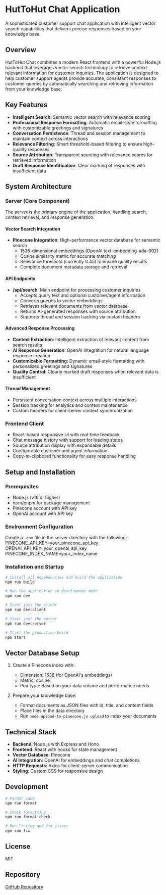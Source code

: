 # HutToHut Chat Application

A sophisticated customer support chat application with intelligent vector search capabilities that delivers precise responses based on your knowledge base.

## Overview

HutToHut Chat combines a modern React frontend with a powerful Node.js backend that leverages vector search technology to retrieve context-relevant information for customer inquiries. The application is designed to help customer support agents provide accurate, consistent responses to customer queries by automatically searching and retrieving information from your knowledge base.

## Key Features

- **Intelligent Search**: Semantic vector search with relevance scoring
- **Professional Response Formatting**: Automatic email-style formatting with customizable greetings and signatures
- **Conversation Persistence**: Thread and session management to maintain context across interactions
- **Relevance Filtering**: Smart threshold-based filtering to ensure high-quality responses
- **Source Attribution**: Transparent sourcing with relevance scores for retrieved information
- **Draft Response Identification**: Clear marking of responses with insufficient data

## System Architecture

### Server (Core Component)

The server is the primary engine of the application, handling search, context retrieval, and response generation:

#### Vector Search Integration

- **Pinecone Integration**: High-performance vector database for semantic search
  - 1536-dimensional embeddings (OpenAI text-embedding-ada-002)
  - Cosine similarity metric for accurate matching
  - Relevance threshold (currently 0.45) to ensure quality results
  - Complete document metadata storage and retrieval

#### API Endpoints

- **/api/search**: Main endpoint for processing customer inquiries
  - Accepts query text and optional customer/agent information
  - Converts queries to vector embeddings
  - Retrieves relevant documents from vector database
  - Returns AI-generated responses with source attribution
  - Supports thread and session tracking via custom headers

#### Advanced Response Processing

- **Context Extraction**: Intelligent extraction of relevant content from search results
- **AI Response Generation**: OpenAI integration for natural language response creation
- **Customizable Formatting**: Dynamic email-style formatting with personalized greetings and signatures
- **Quality Control**: Clearly marked draft responses when relevant data is insufficient

#### Thread Management

- Persistent conversation context across multiple interactions
- Session tracking for analytics and context maintenance
- Custom headers for client-server context synchronization

### Frontend Client

- React-based responsive UI with real-time feedback
- Chat message history with support for loading states
- Source attribution display with expandable details
- Configurable customer and agent information
- Copy-to-clipboard functionality for easy response handling

## Setup and Installation

### Prerequisites

- Node.js (v16 or higher)
- npm/pnpm for package management
- Pinecone account with API key
- OpenAI account with API key

### Environment Configuration

Create a `.env` file in the server directory with the following:
PINECONE_API_KEY=your_pinecone_api_key
OPENAI_API_KEY=your_openai_api_key
PINECONE_INDEX_NAME=your_index_name

### Installation and Startup

```bash
# Install all dependencies and build the application
npm run build

# Run the application in development mode
npm run dev

# Start just the client
npm run dev:client

# Start just the server
npm run dev:server

# Start the production build
npm start
```

## Vector Database Setup

1. Create a Pinecone index with:

   - Dimension: 1536 (for OpenAI's embeddings)
   - Metric: cosine
   - Pod type: Based on your data volume and performance needs

2. Prepare your knowledge base:
   - Format documents as JSON files with id, title, and content fields
   - Place files in the data directory
   - Run `node upload-to-pinecone.js upload` to index your documents

## Technical Stack

- **Backend**: Node.js with Express and Hono
- **Frontend**: React with hooks for state management
- **Vector Database**: Pinecone
- **AI Integration**: OpenAI for embeddings and chat completions
- **HTTP Requests**: Axios for client-server communication
- **Styling**: Custom CSS for responsive design

## Development

```bash
# Format code
npm run format

# Check formatting
npm run format:check

# Run linting and fix issues
npm run fix
```

## License

MIT

## Repository

[GitHub Repository](https://github.com/MatevzKlancarAi/huttohut-chat.git)

